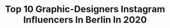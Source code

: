 ---
title: Top 10 Graphic-Designers Instagram Influencers In Berlin In 2020
description: >-
  Find top graphic-designers Instagram influencers in Berlin in 2020. Most popular hashtags: #graphicdesign #therodina #berlin #painting.
platform: Instagram
profiles:
  - username: "anna_z.werk"
    fullname: >-
      A N N A
    location: "Germany"
    followers: 2364
    engagement: 1124
    commentsToLikes: 0.048731
    id: ck6tsie804xpr0j71vqytkbtm
    verified: false
    hashtags: "#maxjitter, #maxmspjitter, #livestream, #modular"
  - username: "vans.blanc"
    fullname: >-
      𝐕 𝐀 𝐍 𝐒
    location: "Germany"
    followers: 2601
    engagement: 2370
    commentsToLikes: 0.138695
    id: ckaowvcl2am100i78970d3f9f
    verified: false
    hashtags: "#happyeaster, #modellife, #newclassvideo, #skateordie"
  - username: "marcelgadacz"
    fullname: >-
      MARCEL GADACZ
    location: "Germany"
    followers: 11011
    engagement: 755
    commentsToLikes: 0.048323
    id: ck6u974i8vw180j717rec42b7
    verified: false
    hashtags: "#dreamondreamer"
  - username: "therodina"
    fullname: >-
      The Rodina
    location: "Germany"
    followers: 19058
    engagement: 479
    commentsToLikes: 0.009532
    id: ck5bxa7i5nbma0i119j20vxli
    verified: false
    hashtags: "#criticaldesign, #harvardgsd, #wimcrouwel, #newzealanddesign"
  - username: "sbarucha"
    fullname: >-
      Sven Barucha
    location: "Germany"
    followers: 15150
    engagement: 893
    commentsToLikes: 0.022998
    id: ck5pyhq5ow2tz0i11j7yj5qdv
    verified: false
    hashtags: "#maccosmetics, #webdesign, #captureonepro, #photostudio"
  - username: "dariorossiofficial"
    fullname: >-
      Dario Rossi
    location: "Germany"
    followers: 59053
    engagement: 333
    commentsToLikes: 0.034639
    id: ck15rg6eu7rq40i194taozisd
    verified: false
    hashtags: "#calculator, #weekendmood, #smile, #fabriziorat"
  - username: "claires.diary"
    fullname: >-
      ClaireLive
    location: "Germany"
    followers: 67147
    engagement: 432
    commentsToLikes: 0.083090
    id: ck5zrigxtwn8g0i14evsjeru8
    verified: false
    hashtags: "#mirrorselfie, #magazin, #modelwork, #lookatme"
  - username: "useless_treasures"
    fullname: >-
      Useless Treasures
    location: "Germany"
    followers: 39030
    engagement: 421
    commentsToLikes: 0.020463
    id: ck6tsols75xxz0j713xh3yc3j
    verified: false
    hashtags: "#gift, #sweet, #digitalillustration, #textile"
  - username: "ilariapops"
    fullname: >-
      Ilaria Ranauro
    location: "Germany"
    followers: 18003
    engagement: 355
    commentsToLikes: 0.030043
    id: ck13aktomqv5i0i19oks4lkw8
    verified: false
    hashtags: "#booklover, #dogsillustration, #cutetshirt, #momlife"
  - username: "state.of.the.streetart"
    fullname: >-
      Amsterdam❌❌❌Based
    location: "Germany"
    followers: 7772
    engagement: 730
    commentsToLikes: 0.040011
    id: ck1399ep2k6du0i19pc89wkso
    verified: false
    hashtags: "#redlips, #redhair, #face, #streetartist"
---
